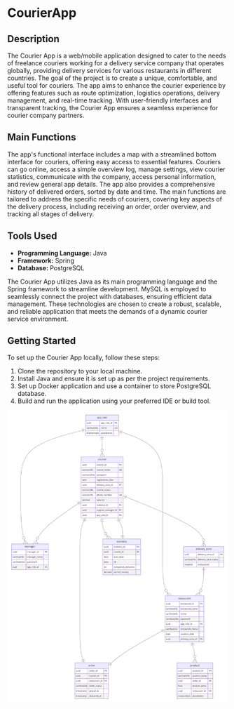 ﻿# CourierApp

## Description

The Courier App is a web/mobile application designed to cater to the needs of freelance couriers working for a delivery service company that operates globally, providing delivery services for various restaurants in different countries. The goal of the project is to create a unique, comfortable, and useful tool for couriers. The app aims to enhance the courier experience by offering features such as route optimization, logistics operations, delivery management, and real-time tracking. With user-friendly interfaces and transparent tracking, the Courier App ensures a seamless experience for courier company partners.

## Main Functions

The app's functional interface includes a map with a streamlined bottom interface for couriers, offering easy access to essential features. Couriers can go online, access a simple overview log, manage settings, view courier statistics, communicate with the company, access personal information, and review general app details. The app also provides a comprehensive history of delivered orders, sorted by date and time. The main functions are tailored to address the specific needs of couriers, covering key aspects of the delivery process, including receiving an order, order overview, and tracking all stages of delivery.

## Tools Used

- **Programming Language:** Java
- **Framework:** Spring
- **Database:** PostgreSQL

The Courier App utilizes Java as its main programming language and the Spring framework to streamline development. MySQL is employed to seamlessly connect the project with databases, ensuring efficient data management. These technologies are chosen to create a robust, scalable, and reliable application that meets the demands of a dynamic courier service environment.

## Getting Started

To set up the Courier App locally, follow these steps:

1. Clone the repository to your local machine.
2. Install Java and ensure it is set up as per the project requirements.
3. Set up Docker application and use a container to store PostgreSQL database.
4. Build and run the application using your preferred IDE or build tool.

![Database schema](diagram.png)

